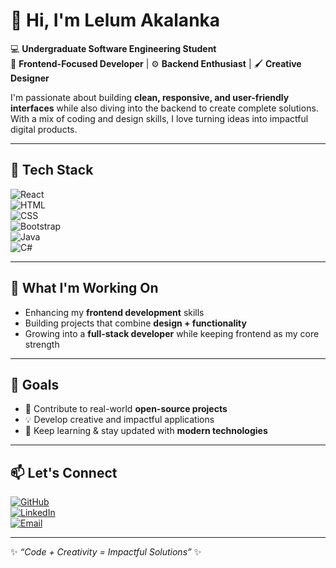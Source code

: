# 👋 Hi, I'm Lelum Akalanka  

💻 **Undergraduate Software Engineering Student**  
🎨 **Frontend-Focused Developer** | ⚙️ **Backend Enthusiast** | 🖌️ **Creative Designer**  

I'm passionate about building **clean, responsive, and user-friendly interfaces** while also diving into the backend to create complete solutions. With a mix of coding and design skills, I love turning ideas into impactful digital products.  

---

## 🚀 Tech Stack  

![React](https://img.shields.io/badge/React-20232A?style=for-the-badge&logo=react&logoColor=61DAFB)  
![HTML](https://img.shields.io/badge/HTML5-E34F26?style=for-the-badge&logo=html5&logoColor=fff)  
![CSS](https://img.shields.io/badge/CSS3-1572B6?style=for-the-badge&logo=css3&logoColor=fff)  
![Bootstrap](https://img.shields.io/badge/Bootstrap-563D7C?style=for-the-badge&logo=bootstrap&logoColor=fff)  
![Java](https://img.shields.io/badge/Java-007396?style=for-the-badge&logo=java&logoColor=fff)  
![C#](https://img.shields.io/badge/C%23-239120?style=for-the-badge&logo=c-sharp&logoColor=fff)  

---

## 🌱 What I'm Working On  
- Enhancing my **frontend development** skills  
- Building projects that combine **design + functionality**  
- Growing into a **full-stack developer** while keeping frontend as my core strength  

---

## 🎯 Goals  
- 🚀 Contribute to real-world **open-source projects**  
- 💡 Develop creative and impactful applications  
- 📖 Keep learning & stay updated with **modern technologies**  

---

## 📫 Let's Connect  
[![GitHub](https://img.shields.io/badge/GitHub-000?style=for-the-badge&logo=github&logoColor=white)](https://github.com/LelumAk12)  
[![LinkedIn](https://img.shields.io/badge/LinkedIn-0A66C2?style=for-the-badge&logo=linkedin&logoColor=white)](https:(https://www.linkedin.com/in/lelum-akalanka-b8414b371?utm_source=share&utm_campaign=share_via&utm_content=profile&utm_medium=android_app))  
[![Email](https://img.shields.io/badge/Email-D14836?style=for-the-badge&logo=gmail&logoColor=white)](mailto:akalanka12.me@gmail.com)  

---
✨ *“Code + Creativity = Impactful Solutions”* ✨
